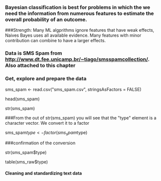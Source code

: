 ### Bayesian classification is best for problems in which the we need the information from numerous features to estimate the overall probability of an outcome.

###Strength: Many ML algprithms ignore features that have weak effects, Naives Bayes uses all available evidence. Many features with minor contribution can combine to have a larger effects.

### Data is SMS Spam from  http://www.dt.fee.unicamp.br/~tiago/smsspamcollection/. Also attached to this chapter

### Get, explore and prepare the data

sms_spam <- read.csv("sms_spam.csv", stringsAsFactors = FALSE)

head(sms_spam)

str(sms_spam)

###From the out of str(sms_spam) you will see that the "type" element is a character vector. We convert it to a factor

sms_spam$type <- factor(sms_spam$type)

###confirmation of the conversion

str(sms_spam$type)

table(sms_raw$type)


#### Cleaning and standardizing text data



